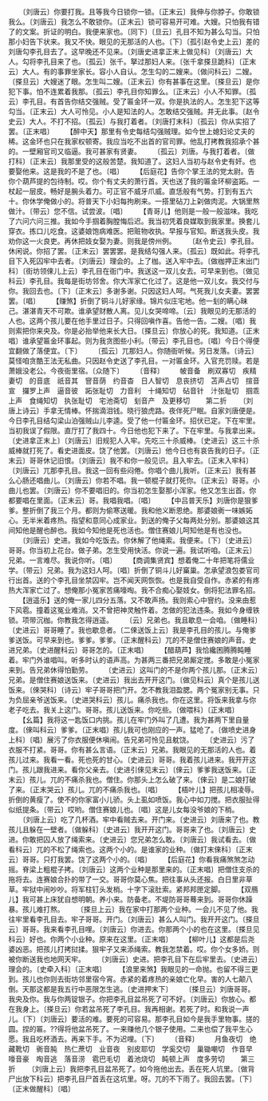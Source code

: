 <!-- { "loadSidebar": true } -->
　　〔刘唐云〕你要打我。且等我今日锁你一锁。〔正末云〕我伸与你脖子。你敢锁我么。〔刘唐云〕我怎么不敢锁你。〔正末云〕锁可容易开可难。大嫂。只怕我有错了的文案。折证的明白。我便来家也。〔同下〕〔旦云〕孔目不知为甚么勾当。只怕那小妇告下状来。我又不快。眼见的无那活的人也。〔下〕〔孤引赵令史上云〕差的刘唐勾李孔目去了。这早晚还不见来。〔刘唐史进拿正末上做见科〕〔刘唐云〕大人。勾将李孔目来了也。〔孤云〕张千。拏过那妇人来。〔张千拿搽旦跪科〕〔正末云〕大人。有的事罪坐家长。容小人自认。怎生勾的二嫂来。〔做问科云〕二嫂。〔搽旦云〕大嫂迷了眼。怎生叫二嫂。〔正末云〕你有甚事在这里。〔搽旦云〕是你犯下事。怕不连累着我那。〔孤云〕李孔目你知罪么。〔正末云〕小人不知罪。〔孤云〕李孔目。有首告你结交强贼。受了匾金环一双。你是执法的人。怎生犯下这等勾当。〔正末云〕大人可怜见。小人是知法的人。怎敢结交强贼。并无此事。〔赵令史云〕大人。不打不招。〔孤云〕与我打着者。〔刘唐打末科〕〔孤云〕你从实招了罢。〔正末唱〕
　　【醉中天】那里有令史每结勾强贼理。如今世上媳妇论丈夫的稀。这金环也只在我家权顿寄。我应当吃不出首的官司罪。他乱打拷教我招承个甚的。一壁厢官司又临逼。我可甚家有贤妻。
　　〔孤云〕刘唐。与我打着者。〔做打科〕〔正末云〕我那里受的这般苦楚。我知道了。这妇人当初与赵令史有奸。也要娶他来。这是我的不是了也。〔唱〕
　　【后庭花】告你个掌王法的党太尉。告你个葫芦提的包待制。哎。你个有丈夫的萧行首。天也送了我的匾金环柳盗跖。一杖起一层皮。畅好是腕头着力。可正官不威牙爪威。直恁般有气势。打到有五六十。你休学俺做小的。将普天下小妇每拘刷来。一搭里砧刀上刴做肉泥。大锅里熬做汁。〔带云〕您不信。试尝波。〔唱〕
　　【青哥儿】他则是一般一般滋味。我吃了六问六问三推。我如今手掴着胸膛悔后迟。我当初凭着良媒取到我家里。换套儿穿衣。拣口儿吃食。这婆娘饱病难医。把赃物收执。早报与官知。断送我头皮。我劝你这一火良吏。再休把妓女娶为妻。则我是傍州例。
　　〔赵令史云〕李孔目。休闲说。你招了罢。〔正末云〕罢罢罢。是我结勾强人来。〔孤云〕既如此。将李孔目下入死囚牢中去者。〔刘唐云〕理会的。上了枷。送入牢中去。〔做枷押正末出门科〕〔街坊领倈儿上云〕李孔目在衙门中。我送这一双儿女去。可早来到也。〔做见科云〕李孔目。我每是街坊邻舍。你大浑家亡化过了。这是他一双儿女。我交付与你。我回去也。〔下〕〔正末云〕多谢多谢。只因这妇人呵。气死我儿女夫妻。罢罢罢。〔唱〕
　　【赚煞】折倒了铜斗儿好家缘。锦片似庄宅地。他一刬的瞒心昧己。湛湛青天不可欺。谁承望财散人离。见儿女哭啼啼。〔云〕我眼见的无那活的人也。这两个孩儿要在他手里过日子。只得回嗔作喜。告他一告。二嫂。〔唱〕我则索把你来央及。你是必抬举他来长大日。〔搽旦云〕你放心的死。我知道。〔正末唱〕谁承望匾金环事起。则为我贪图些小利。〔带云〕李孔目也。〔唱〕今日个得便宜翻做了落便宜。〔下〕
　　〔孤云〕兀那妇人。你随衙听候。另日发落。〔诗云〕莫怪咱贪酷王法无私曲。只因赵令史送了李孔目。一对匾金环。入官充罚赎。若是萧娥没老公。今夜衙里宿。〔众随下〕
　　〔音释〕
　　帔音备　刷双寡切　疾精妻切　的音底　祇音其　窨音荫　约音杳　日人智切　息丧挤切　苫声占切　揎音宣　攞罗上声　逼音彼　跖张耻切　力音利　十绳知切　砧音针　汁张耻切　掴乖上声　食绳知切　执张耻切　宅池斋切　刬音产　及更移切
　　第二折
　　〔刘唐上诗云〕手拿无情棒。怀揣滴泪钱。晓行狼虎路。夜伴死尸眠。自家刘唐便是。今日李孔目结勾梁山泊强贼山儿李逵。受了他一付匾金环。招伏已定。下在牢里。当初我误了假限。直厅打了我四十。今日他也犯下来了。下在牢里。与我拿出来。〔史进拿正末上〕〔刘唐云〕旧规犯人入牢。先吃三十杀威棒。〔史进云〕这三十杀威棒就打死了。看史进面皮。饶了他罢。〔刘唐云〕他今日也有哀告我的日子。〔正末云〕哥哥休记旧恨。〔刘唐云〕我不和你一般见识。且入牢去。〔正末入牢科〕〔刘唐云〕兀那李孔目。我这一回有些闷倦。你唱个曲儿我听。〔正末云〕我有甚么心肠还唱曲儿。〔刘唐云〕你若不唱。我一顿棍子就打死你。〔正末云〕哥哥。小曲儿也罢。〔刘唐云〕你不要唱旧的。你当初怎生娶那小浑家。他又怎生出首。你都要唱在里面。〔正末云〕哥。我唱我唱。〔唱〕
　　【中吕普天乐】刘唐你是狠爹爹。整折倒了我三个月。都则为偷寒送暖。我和他义断恩绝。那婆娘衠一味嫉妬心。无半米着疼热。指望和意同心成家业。到送的俺子父每两处分别。那婆娘这其间知他是醒也醉也。我如今知他是死也活也。僧住赛娘儿呵知他是有也没也。
　　〔刘唐云〕史进。我如今吃饭去。你休解了他绳索。我便来。〔下〕〔史进云〕哥哥。你当初上花台。做子弟。怎生受用快活。你说一遍。我试听咱。〔正末云〕兄弟。一言难尽。我说你听。〔唱〕
　　【商调集贤宾】想着俺二十年把笔将儒业学。〔带云〕兄弟。我为这妇人呵。〔唱〕折倒了铜斗儿好窼巢。怎承望浪包娄官司行出首。送的个李孔目坐禁囚牢。岂不闻天网恢恢。也是我自受自作。赤紧的有疼热大浑家亡过了。想俺那小冤家苦痛嚎啕。我不合痴心娶妓女。倒将犯法罪名招。
　　【逍遥乐】送的俺一家儿四分五落。又不敢声扬。我则索心中窨约。没来由惹下风雹。撞着这冤业难消。又不曾把神灵触忤着。怎做的犯法违条。我如今身缠铁锁。项带沉枷。你教我怎得逍遥。
　　〔云〕兄弟也。我且歇息一会咱。〔做睡科〕〔史进云〕哥哥睡了。我也歇息者。〔二倈送饭上云〕我是李孔目的孩儿。与俺爹爹送饭。可早来到也。爹爹。爹爹。〔正末醒科云〕兀的不是僧住赛娘的声音。史进兄弟。〔史进醒科云〕哥哥怎的。〔正末唱〕
　　【醋葫芦】我恰纔困腾腾盹睡着。牢门外谁唱叫。听多时认的语声高。为甚两三番把兄弟厮定搅。多敢是小冤家来到。告兄弟休得怕勤劳。
　　〔史进云〕这叫门的不是你两个孩儿那。〔正末云〕兄弟。是僧住赛娘送饭来。〔史进云〕我出去开开这门。〔做见科云〕真个是孩儿送饭来。〔倈哭科〕〔诗云〕牢子哥哥把门开。怎不教我泪盈腮。两个冤家别无事。只为负屈亲爷送饭来。〔史进哭科云〕孩儿。痛杀我也。你在这里。将饭来我拿与你老子吃去。我关上这门。哥哥。孩儿送饭来。你吃些。〔做喂科〕〔正末唱〕
　　【幺篇】我将这一匙饭口内挑。孩儿在牢门外叫了几遭。我为甚两下里自量度。〔倈叫科云〕爹爹。〔正末唱〕孩儿我可也刚应的一声。猛呛了。〔做喷史进身上科〕〔唱〕展污了你衣服便休嗔闹。告兄弟可怜见且躭饶。
　　〔史进云〕污了衣服不打紧。哥哥。你有甚么言语。〔正末云〕兄弟。我眼见的无那活的人也。着孩儿过来。我看一看。死也死的甘心。〔史进云〕哥哥。我着孩儿进来。我开开这门。孩儿跟我进来。看你父亲去。〔史进引倈见末云〕〔倈云〕爹爹我送饭来。〔正末云〕孩儿。兀的不痛杀我也。僧住。你那头上怎么破了来。〔倈云〕是二娘打破了来。〔正末哭云〕孩儿。兀的不痛杀我也。〔唱〕
　　【梧叶儿】把孩儿相凌辱。折倒的黄瘦了。使不的你家富小儿骄。头上虱如喷饭。我心中如刀搅。把衣服扯得似纸提条。〔带云〕哎哟。僧住赛娘儿也。〔唱〕这是儿女每没爷娘的下梢。
　　〔刘唐上云〕吃了几杯酒。牢中看贼去来。开门来。〔史进云〕刘唐来了也。教孩儿且躲在一壁者。〔做躲科〕〔史进云〕我开开这门。哥哥来了也。〔刘唐云〕史进。你敢把囚人放了绳索来。〔史进云〕您兄弟怎么敢。〔刘唐云〕我试看去。〔做看科云〕兀的不松了绳索也。这两个小的。是谁家的业种。〔做打末倈科〕〔正末云〕哥哥。只打我罢。饶了这两个小的。〔唱〕
　　【后庭花】你看我痛煞煞怎动摇。脊梁上粗棍子拷。〔刘唐云〕这两个业种是那里来的。〔正末唱〕把僧住支杀的拖将去。连赛娘合扑的带了一交。哥哥你莫心焦。把往事从头还报。白日里非草草。牢狱中闹吵吵。将军柱钉头发梢。十字下滚肚索。紧邦邦匣定脚。
　　【双鴈儿】我可甚上床犹自想明朝。养小来。防备老。不堤防哥哥蓦来到。哥哥你休躁暴。孩儿难打熬。
　　〔搽旦上云〕我在家中打那两个业种。一会儿不见了他。我往牢里看李孔目去。牢子哥哥。开门。〔刘唐云〕甚么人叫门。我开开这门。〔搽旦云〕哥哥。我来看李孔目哩。〔刘唐云〕你进去。你那两个小的也在这里。〔搽旦见科云〕好也。你两个小业种。原来在这里。〔正末唱〕
　　【柳叶儿】这都是后尧婆凶恶。把孩儿打拷挝揉。狠牢子又来添绳索。教我怎禁着。哎。你个女多娇。则被你断送我也地网天牢。
　　〔刘唐云〕史进。把李孔目下在后牢里去。〔史进云〕理会的。〔史牵入科〕〔正末唱〕
　　【浪里来煞】我眼见的一命抛。也留不得三更到。孩儿也你则去街坊邻里宿今宵。赤紧的着疼热的亲娘亡化早。害的人七颠八倒。天那这都是我五行中恶限怎生逃。〔史进押末下〕
　　〔搽旦云〕刘唐哥哥。我央及你。我与你两锭银子。你把李孔目盆吊死了可不好。〔刘唐云〕你放心。都在我身上。〔搽旦云〕你若盆吊死了李孔目。我再相谢。若死了时。和我说一声儿。〔下〕〔刘唐云〕要活的难。要死的可容易。那李孔目如今是我手里物事。搓的圆。捏的匾。??得将他盆吊死了。一来赚他几个银子使用。二来也偿了我平生心愿。我且吃杯酒去。再来下手。不为迟哩。〔下〕
　　〔音释〕
　　月鱼夜切　绝藏靴切　衠音肫　热仁蔗切　业音夜　别皮耶切　学奚交切　巢锄嘲切　作音早　嚎音豪　啕音逃　落音涝　雹巴毛切　着池烧切　盹顿上声　度多劳切
　　第三折
　　〔刘唐上云〕我把李孔目盆吊死了。如今拖他出去。丢在死人坑里。〔做背尸出放下科云〕把李孔目尸首丢在这坑里。呀。兀的不下雨了。我回去罢。〔下〕〔正末做醒科〕〔唱〕
